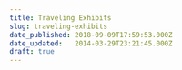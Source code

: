 ```yaml
---
title: Traveling Exhibits
slug: traveling-exhibits
date_published: 2018-09-09T17:59:53.000Z
date_updated:   2014-03-29T23:21:45.000Z
draft: true
---
```



